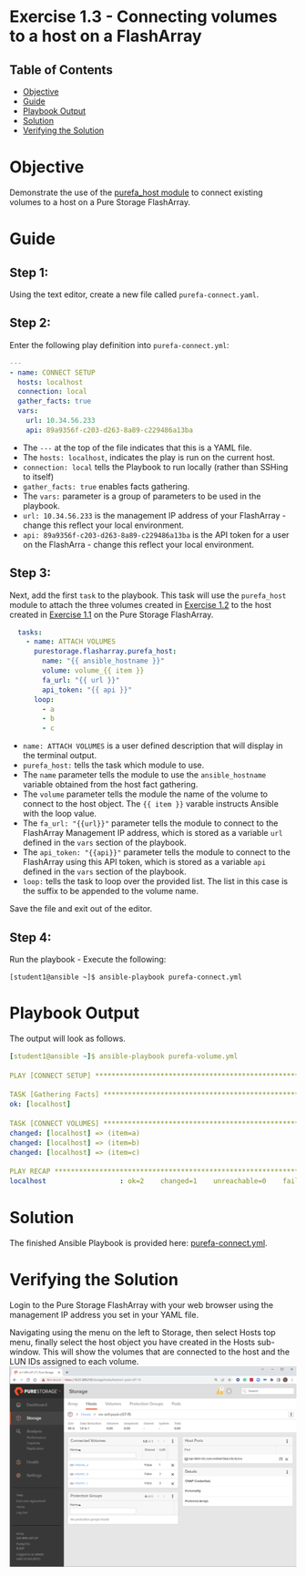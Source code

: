 # Exercise 1.3 - Connecting volumes to a host on a FlashArray

## Table of Contents

- [Objective](#objective)
- [Guide](#guide)
- [Playbook Output](#playbook-outbook)
- [Solution](#solution)
- [Verifying the Solution](#verifying-the-solution)

# Objective

Demonstrate the use of the [purefa_host module](https://docs.ansible.com/ansible/latest/collections/purestorage/flasharray/purefa_host_module.html) to connect existing volumes to a host on a Pure Storage FlashArray.

# Guide

## Step 1:

Using the text editor, create a new file called `purefa-connect.yaml`.

## Step 2:

Enter the following play definition into `purefa-connect.yml`:

``` yaml
---
- name: CONNECT SETUP
  hosts: localhost
  connection: local
  gather_facts: true
  vars:
    url: 10.34.56.233
    api: 89a9356f-c203-d263-8a89-c229486a13ba
```

- The `---` at the top of the file indicates that this is a YAML file.
- The `hosts: localhost`, indicates the play is run on the current host.
- `connection: local` tells the Playbook to run locally (rather than SSHing to itself)
- `gather_facts: true` enables facts gathering.  
- The `vars:` parameter is a group of parameters to be used in the playbook.
- `url: 10.34.56.233` is the management IP address of your FlashArray - change this reflect your local environment.
- `api: 89a9356f-c203-d263-8a89-c229486a13ba` is the API token for a user on the FlashArra - change this reflect your local environment.

## Step 3:

Next, add the first `task` to the playbook. This task will use the `purefa_host` module to attach the three volumes created in [Exercise 1.2](../1.2-add-volumes) to the host created in [Exercise 1.1](../1.1-add-host) on the Pure Storage FlashArray.

``` yaml
  tasks:
    - name: ATTACH VOLUMES
      purestorage.flasharray.purefa_host:
        name: "{{ ansible_hostname }}"
        volume: volume_{{ item }}
        fa_url: "{{ url }}"
        api_token: "{{ api }}"
      loop:
        - a
        - b
        - c
```

- `name: ATTACH VOLUMES` is a user defined description that will display in the terminal output.
- `purefa_host:` tells the task which module to use.
- The `name` parameter tells the module to use the `ansible_hostname` variable obtained from the host fact gathering.
- The `volume` parameter tells the module the name of the volume to connect to the host object. The `{{ item }}` varable instructs Ansible with the loop value.
- The `fa_url: "{{url}}"` parameter tells the module to connect to the FlashArray Management IP address, which is stored as a variable `url` defined in the `vars` section of the playbook.
- The `api_token: "{{api}}"` parameter tells the module to connect to the FlashArray using this API token, which is stored as a variable `api` defined in the `vars` section of the playbook.
- `loop:` tells the task to loop over the provided list.  The list in this case is the suffix to be appended to the volume name.

Save the file and exit out of the editor.

## Step 4:

Run the playbook - Execute the following:

```
[student1@ansible ~]$ ansible-playbook purefa-connect.yml
```

# Playbook Output

The output will look as follows.

```yaml
[student1@ansible ~]$ ansible-playbook purefa-volume.yml

PLAY [CONNECT SETUP] ****************************************************************************************************

TASK [Gathering Facts] **************************************************************************************************
ok: [localhost]

TASK [CONNECT VOLUMES] **************************************************************************************************
changed: [localhost] => (item=a)
changed: [localhost] => (item=b)
changed: [localhost] => (item=c)

PLAY RECAP **************************************************************************************************************
localhost                  : ok=2    changed=1    unreachable=0    failed=0    skipped=0    rescued=0    ignored=0
```

# Solution

The finished Ansible Playbook is provided here: [purefa-connect.yml](https://github.com/PureStorage-OpenConnect/ansible-workshop/blob/main/1.3-connect-volumes/purefa-connect.yaml).

# Verifying the Solution

Login to the Pure Storage FlashArray with your web browser using the management IP address you set in your YAML file.

Navigating using the menu on the left to Storage, then select Hosts top menu, finally select the host object you have created in the Hosts sub-window. This will show the volumes that are connected to the host and the LUN IDs assigned to each volume.![connections](connections.png)
